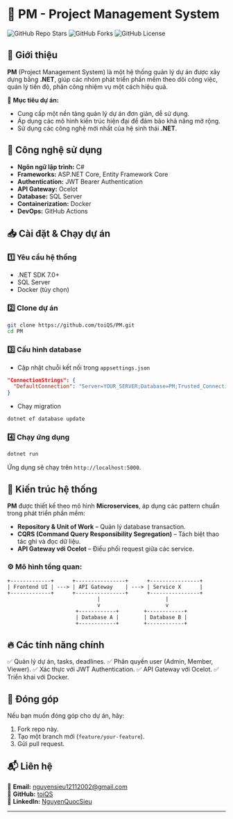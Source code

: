 # 📌 PM - Project Management System

![GitHub Repo Stars](https://img.shields.io/github/stars/toiQS/PM?style=social)
![GitHub Forks](https://img.shields.io/github/forks/toiQS/PM?style=social)
![GitHub License](https://img.shields.io/github/license/toiQS/PM)

## 📝 Giới thiệu
**PM** (Project Management System) là một hệ thống quản lý dự án được xây dựng bằng **.NET**, giúp các nhóm phát triển phần mềm theo dõi công việc, quản lý tiến độ, phân công nhiệm vụ một cách hiệu quả.

🔹 **Mục tiêu dự án:**
- Cung cấp một nền tảng quản lý dự án đơn giản, dễ sử dụng.
- Áp dụng các mô hình kiến trúc hiện đại để đảm bảo khả năng mở rộng.
- Sử dụng các công nghệ mới nhất của hệ sinh thái **.NET**.

## 🚀 Công nghệ sử dụng
- **Ngôn ngữ lập trình:** C#
- **Frameworks:** ASP.NET Core, Entity Framework Core
- **Authentication:** JWT Bearer Authentication
- **API Gateway:** Ocelot
- **Database:** SQL Server
- **Containerization:** Docker
- **DevOps:** GitHub Actions

## 📥 Cài đặt & Chạy dự án
### 1️⃣ Yêu cầu hệ thống
- .NET SDK 7.0+
- SQL Server
- Docker (tùy chọn)

### 2️⃣ Clone dự án
```bash
git clone https://github.com/toiQS/PM.git
cd PM
```

### 3️⃣ Cấu hình database
- Cập nhật chuỗi kết nối trong `appsettings.json`
```json
"ConnectionStrings": {
  "DefaultConnection": "Server=YOUR_SERVER;Database=PM;Trusted_Connection=True;"
}
```
- Chạy migration
```bash
dotnet ef database update
```

### 4️⃣ Chạy ứng dụng
```bash
dotnet run
```
Ứng dụng sẽ chạy trên `http://localhost:5000`.

## 📌 Kiến trúc hệ thống
**PM** được thiết kế theo mô hình **Microservices**, áp dụng các pattern chuẩn trong phát triển phần mềm:
- **Repository & Unit of Work** – Quản lý database transaction.
- **CQRS (Command Query Responsibility Segregation)** – Tách biệt thao tác ghi và đọc dữ liệu.
- **API Gateway với Ocelot** – Điều phối request giữa các service.

### ⚙️ Mô hình tổng quan:
```
+-------------+      +----------------+      +----------------+
| Frontend UI | ---> | API Gateway    | ---> | Service X      |
+-------------+      +----------------+      +----------------+
                             |                     |
                             v                     v
                      +------------+        +------------+
                      | Database A |        | Database B |
                      +------------+        +------------+
```

## 🔥 Các tính năng chính
✅ Quản lý dự án, tasks, deadlines.
✅ Phân quyền user (Admin, Member, Viewer).
✅ Xác thực với JWT Authentication.
✅ API Gateway với Ocelot.
✅ Triển khai với Docker.

## 🤝 Đóng góp
Nếu bạn muốn đóng góp cho dự án, hãy:
1. Fork repo này.
2. Tạo một branch mới (`feature/your-feature`).
3. Gửi pull request.

## 📬 Liên hệ
📩 **Email:** nguyensieu12112002@gmail.com  
🐙 **GitHub:** [toiQS](https://github.com/toiQS)  
💼 **LinkedIn:** [NguyenQuocSieu](https://www.linkedin.com/in/nguyenquocsieu-akai)

---

